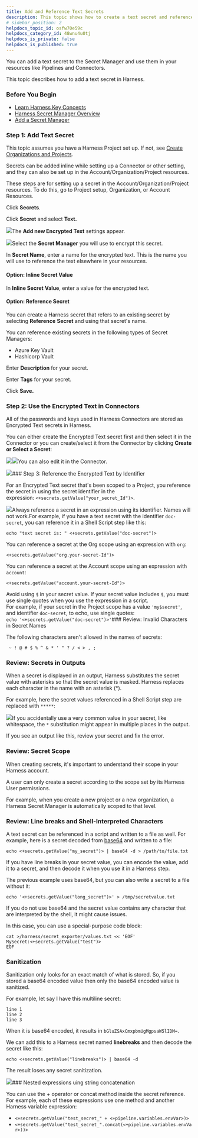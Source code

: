 ```yaml
---
title: Add and Reference Text Secrets
description: This topic shows how to create a text secret and reference it in Harness Application entities.
# sidebar_position: 2
helpdocs_topic_id: osfw70e59c
helpdocs_category_id: 48wnu4u0tj
helpdocs_is_private: false
helpdocs_is_published: true
---
```


You can add a text secret to the Secret Manager and use them in your resources like Pipelines and Connectors.

This topic describes how to add a text secret in Harness.

### Before You Begin

* [Learn Harness Key Concepts](/article/hv2758ro4e-learn-harness-key-concepts)
* [Harness Secret Manager Overview](https://ngdocs.harness.io/article/hngrlb7rd6-harness-secret-manager-overview)
* [Add a Secret Manager](/article/bo4qbrcggv-add-secrets-manager)

### Step 1: Add Text Secret

This topic assumes you have a Harness Project set up. If not, see [Create Organizations and Projects](https://ngdocs.harness.io/article/36fw2u92i4-create-an-organization).

Secrets can be added inline while setting up a Connector or other setting, and they can also be set up in the Account/Organization/Project resources.

These steps are for setting up a secret in the Account/Organization/Project resources. To do this, go to Project setup, Organization, or Account Resources.

Click **Secrets**.

Click **Secret** and select **Text.**

![](https://files.helpdocs.io/i5nl071jo5/articles/osfw70e59c/1627450167939/screenshot-2021-07-28-at-10-58-14-am.png)The **Add new Encrypted Text** settings appear.

![](https://files.helpdocs.io/kw8ldg1itf/articles/osfw70e59c/1658124419929/screenshot-2022-07-18-at-11-36-24-am.png)Select the **Secret Manager** you will use to encrypt this secret.

In **Secret Name**, enter a name for the encrypted text. This is the name you will use to reference the text elsewhere in your resources.

#### Option: Inline Secret Value

In **Inline Secret** **Value**, enter a value for the encrypted text.

#### Option: Reference Secret

You can create a Harness secret that refers to an existing secret by selecting **Reference** **Secret** and using that secret's name.

You can reference existing secrets in the following types of Secret Managers:

* Azure Key Vault
* Hashicorp Vault

Enter **Description** for your secret.

Enter **Tags** for your secret.

Click **Save.**

### Step 2: Use the Encrypted Text in Connectors

All of the passwords and keys used in Harness Connectors are stored as Encrypted Text secrets in Harness.

You can either create the Encrypted Text secret first and then select it in the Connector or you can create/select it from the Connector by clicking **Create or Select a Secret**:

![](https://files.helpdocs.io/i5nl071jo5/articles/osfw70e59c/1618812254692/screenshot-2021-04-19-at-11-31-10-am.png)![](https://files.helpdocs.io/i5nl071jo5/articles/osfw70e59c/1618812282235/screenshot-2021-04-19-at-11-33-13-am.png)You can also edit it in the Connector.

![](https://files.helpdocs.io/i5nl071jo5/articles/osfw70e59c/1618812596840/screenshot-2021-04-19-at-11-38-59-am.png)### Step 3: Reference the Encrypted Text by Identifier

For an Encrypted Text secret that's been scoped to a Project, you reference the secret in using the secret identifier in the expression: `<+secrets.getValue("your_secret_Id")>`.

![](https://files.helpdocs.io/i5nl071jo5/articles/osfw70e59c/1646177108158/clean-shot-2022-03-01-at-15-24-04.png)Always reference a secret in an expression using its identifier. Names will not work.For example, if you have a text secret with the identifier `doc-secret`, you can reference it in a Shell Script step like this:


```
echo "text secret is: " <+secrets.getValue("doc-secret")>
```
You can reference a secret at the Org scope using an expression with `org`:


```
<+secrets.getValue("org.your-secret-Id")>​
```
You can reference a secret at the Account scope using an expression with `account`:


```
<+secrets.getValue("account.your-secret-Id")>​​
```
Avoid using `$` in your secret value. If your secret value includes `$`, you must use single quotes when you use the expression in a script.  
For example, if your secret in the Project scope has a value `'my$secret'`, and identifier `doc-secret`, to echo, use single quotes:  
`echo '<+secrets.getValue("doc-secret")>'`### Review: Invalid Characters in Secret Names

The following characters aren't allowed in the names of secrets:


```
 ~ ! @ # $ % ^ & * ' " ? / < > , ;
```
### Review: Secrets in Outputs

When a secret is displayed in an output, Harness substitutes the secret value with asterisks so that the secret value is masked. Harness replaces each character in the name with an asterisk (\*).

For example, here the secret values referenced in a Shell Script step are replaced with `*****`:

![](https://files.helpdocs.io/i5nl071jo5/articles/osfw70e59c/1618913494624/screenshot-2021-04-20-at-2-59-18-pm.png)If you accidentally use a very common value in your secret, like whitespace, the `*` substitution might appear in multiple places in the output.

If you see an output like this, review your secret and fix the error.

### Review: Secret Scope

When creating secrets, it's important to understand their scope in your Harness account.

A user can only create a secret according to the scope set by its Harness User permissions.

For example, when you create a new project or a new organization, a Harness Secret Manager is automatically scoped to that level.

### Review: Line breaks and Shell-Interpreted Characters

A text secret can be referenced in a script and written to a file as well. For example, here is a secret decoded from [base64](https://linux.die.net/man/1/base64) and written to a file:

`echo <+secrets.getValue("my_secret")> | base64 -d > /path/to/file.txt`

If you have line breaks in your secret value, you can encode the value, add it to a secret, and then decode it when you use it in a Harness step.

The previous example uses base64, but you can also write a secret to a file without it:

`echo '<+secrets.getValue("long_secret")>' > /tmp/secretvalue.txt`

If you do not use base64 and the secret value contains any character that are interpreted by the shell, it might cause issues.

In this case, you can use a special-purpose code block:


```
cat >/harness/secret_exporter/values.txt << 'EOF'  
MySecret:<+secrets.getValue("test")>  
EOF
```
### Sanitization

Sanitization only looks for an exact match of what is stored. So, if you stored a base64 encoded value then only the base64 encoded value is sanitized.

For example, let say I have this multiline secret:


```
line 1  
line 2  
line 3
```
When it is base64 encoded, it results in `bGluZSAxCmxpbmUgMgpsaW5lIDM=`.

We can add this to a Harness secret named **linebreaks** and then decode the secret like this:


```
echo <+secrets.getValue("linebreaks")> | base64 -d
```
The result loses any secret sanitization.

![](https://files.helpdocs.io/i5nl071jo5/articles/osfw70e59c/1652308084680/image.png)### Nested expressions uing string concatenation

You can use the + operator or concat method inside the secret reference. For example, each of these expressions use one method and another Harness variable expression:

* `<+secrets.getValue("test_secret_" + <+pipeline.variables.envVar>)>`
* `<+secrets.getValue("test_secret_".concat(<+pipeline.variables.envVar>))>`

